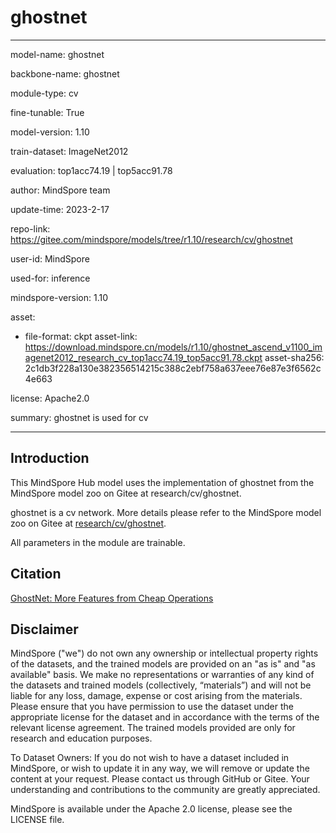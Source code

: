 # ghostnet

---

model-name: ghostnet

backbone-name: ghostnet

module-type: cv

fine-tunable: True

model-version: 1.10

train-dataset: ImageNet2012

evaluation: top1acc74.19 | top5acc91.78

author: MindSpore team

update-time: 2023-2-17

repo-link: <https://gitee.com/mindspore/models/tree/r1.10/research/cv/ghostnet>

user-id: MindSpore

used-for: inference

mindspore-version: 1.10

asset:

-
    file-format: ckpt
    asset-link: <https://download.mindspore.cn/models/r1.10/ghostnet_ascend_v1100_imagenet2012_research_cv_top1acc74.19_top5acc91.78.ckpt>
    asset-sha256: 2c1db3f228a130e382356514215c388c2ebf758a637eee76e87e3f6562c4e663

license: Apache2.0

summary: ghostnet is used for cv

---

## Introduction

This MindSpore Hub model uses the implementation of ghostnet from the MindSpore model zoo on Gitee at research/cv/ghostnet.

ghostnet is a cv network. More details please refer to the MindSpore model zoo on Gitee at [research/cv/ghostnet](https://gitee.com/mindspore/models/blob/r1.10/research/cv/ghostnet/README_CN.md).

All parameters in the module are trainable.

## Citation

[GhostNet: More Features from Cheap Operations](https://arxiv.org/pdf/1911.11907.pdf)

## Disclaimer

MindSpore ("we") do not own any ownership or intellectual property rights of the datasets, and the trained models are provided on an "as is" and "as available" basis. We make no representations or warranties of any kind of the datasets and trained models (collectively, “materials”) and will not be liable for any loss, damage, expense or cost arising from the materials. Please ensure that you have permission to use the dataset under the appropriate license for the dataset and in accordance with the terms of the relevant license agreement. The trained models provided are only for research and education purposes.

To Dataset Owners: If you do not wish to have a dataset included in MindSpore, or wish to update it in any way, we will remove or update the content at your request. Please contact us through GitHub or Gitee. Your understanding and contributions to the community are greatly appreciated.

MindSpore is available under the Apache 2.0 license, please see the LICENSE file.
